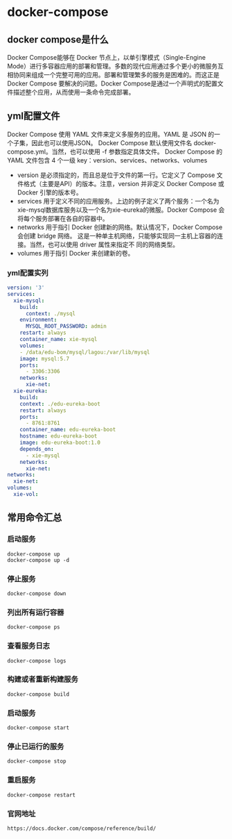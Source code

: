 # docker-compose

## docker compose是什么

Docker Compose能够在 Docker 节点上，以单引擎模式（Single-Engine Mode）进行多容器应用的部署和管理。多数的现代应用通过多个更小的微服务互相协同来组成一个完整可用的应用。部署和管理繁多的服务是困难的。而这正是 Docker Compose 要解决的问题。Docker Compose是通过一个声明式的配置文件描述整个应用，从而使用一条命令完成部署。

## yml配置文件

Docker Compose 使用 YAML 文件来定义多服务的应用。YAML 是 JSON 的一个子集，因此也可以使用JSON。
Docker Compose 默认使用文件名 docker-compose.yml。当然，也可以使用 -f 参数指定具体文件。
Docker Compose 的 YAML 文件包含 4 个一级 key：version、services、networks、volumes

- version 是必须指定的，而且总是位于文件的第一行。它定义了 Compose 文件格式（主要是API）的版本。注意，version 并非定义 Docker Compose 或 Docker 引擎的版本号。
- services 用于定义不同的应用服务。上边的例子定义了两个服务：一个名为 xie-mysql数据库服务以及一个名为xie-eureka的微服。Docker Compose 会将每个服务部署在各自的容器中。
- networks 用于指引 Docker 创建新的网络。默认情况下，Docker Compose 会创建 bridge 网络。
  这是一种单主机网络，只能够实现同一主机上容器的连接。当然，也可以使用 driver 属性来指定不
  同的网络类型。
- volumes 用于指引 Docker 来创建新的卷。

### yml配置实列

``` yaml
version: '3'
services:
  xie-mysql:
    build:
      context: ./mysql
    environment:
      MYSQL_ROOT_PASSWORD: admin
    restart: always
    container_name: xie-mysql
    volumes:
    - /data/edu-bom/mysql/lagou:/var/lib/mysql
    image: mysql:5.7
    ports:
      - 3306:3306
    networks:
      xie-net:
  xie-eureka:
    build:
    context: ./edu-eureka-boot
    restart: always
    ports:
      - 8761:8761
    container_name: edu-eureka-boot
    hostname: edu-eureka-boot
    image: edu-eureka-boot:1.0
    depends_on:
      - xie-mysql
    networks:
      xie-net:
networks:
  xie-net:
volumes:
  xie-vol:
```

## 常用命令汇总

### 启动服务

```
docker-compose up
docker-compose up -d
```

### 停止服务

```
docker-compose down
```

### 列出所有运行容器

```
docker-compose ps
```

### 查看服务日志

```
docker-compose logs
```

### 构建或者重新构建服务

```
docker-compose build
```

### 启动服务

```
docker-compose start
```

### 停止已运行的服务

```
docker-compose stop
```

### 重启服务

```
docker-compose restart
```

### 官网地址

```
https://docs.docker.com/compose/reference/build/
```

